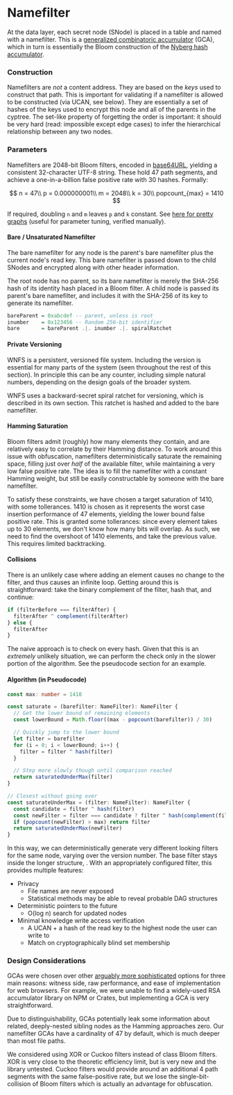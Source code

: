 # Namefilter

At the data layer, each secret node \(SNode\) is placed in a table and named with a namefilter. This is a [generalized combinatoric accumulator](https://www.jstage.jst.go.jp/article/transinf/E91.D/5/E91.D_5_1489/_pdf/-char/en) \(GCA\), which in turn is essentially the Bloom construction of the [Nyberg hash accumulator](https://link.springer.com/content/pdf/10.1007%2F3-540-60865-6_45.pdf).

### Construction

Namefilters are _not_ a content address. They are based on the _keys_ used to construct that path. This is important for validating if a namefilter is allowed to be constructed \(via UCAN, see below\). They are essentially a set of hashes of the keys used to encrypt this node and all of the parents in the cyptree. The set-like property of forgetting the order is important: it should be very hard \(read: impossible except edge cases\) to infer the hierarchical relationship between any two nodes.

### Parameters

Namefilters are 2048-bit Bloom filters, encoded in [base64URL](https://datatracker.ietf.org/doc/html/rfc4648#section-5), yielding a consistent 32-character UTF-8 string. These hold 47 path segments, and achieve a one-in-a-billion false positive rate with 30 hashes. Formally:

$$
n = 47\\
p = 0.000000001\\
m = 2048\\
k = 30\\
popcount_{max} = 1410
$$

If required, doubling `n` and `m` leaves `p` and `k` constant. See [here for pretty graphs](https://hur.st/bloomfilter/?n=47&p=&m=2048&k=30) \(useful for parameter tuning, verified manually\).

#### Bare / Unsaturated Namefilter

The bare namefilter for any node is the parent's bare namefilter plus the current node's read key. This bare namefilter is passed down to the child SNodes and encrypted along with other header information.

The root node has no parent, so its bare namefilter is merely the SHA-256 hash of its identity hash placed in a Bloom filter. A child node is passed its parent's bare namefilter, and includes it with the SHA-256 of its key to generate its namefilter.

```haskell
bareParent = 0xabcdef -- parent, unless is root
inumber    = 0x123456 -- Random 256-bit identifier
bare       = bareParent .|. inumber .|. spiralRatchet
```

#### Private Versioning

WNFS is a persistent, versioned file system. Including the version is essential for many parts of the system \(seen throughout the rest of this section\). In principle this can be any counter, including simple natural numbers, depending on the design goals of the broader system.

WNFS uses a backward-secret spiral ratchet for versioning, which is described in its own section. This ratchet is hashed and added to the bare namefilter.

#### Hamming Saturation

Bloom filters admit \(roughly\) how many elements they contain, and are relatively easy to correlate by their Hamming distance. To work around this issue with obfuscation, namefilters deterministically saturate the remaining space, filling just over _half_ of the available filter, while maintaining a very low false positive rate. The idea is to fill the namefilter with a constant Hamming weight, but still be easily constructable by someone with the bare namefilter.

To satisfy these constraints, we have chosen a target saturation of 1410, with some tollerances. 1410 is chosen as it represents the worst case insertion performance of 47 elements, yielding the lower bound false positive rate. This is granted some tollerances: since every element takes up to 30 elements, we don't know how many bits will overlap. As such, we need to find the overshoot of 1410 elements, and take the previous value. This requires limited backtracking.

#### Collisions

There is an unlikely case where adding an element causes no change to the filter, and thus causes an infinite loop. Getting around this is straightforward: take the binary complement of the filter, hash that, and continue:

```javascript
if (filterBefore === filterAfter) {
  filterAfter ^ complement(filterAfter)
} else {
  filterAfter
}
```

The naive approach is to check on every hash. Given that this is an _extremely_ unlikely situation, we can perform the check only in the slower portion of the algorithm. See the pseudocode section for an example.

#### Algorithm \(in Pseudocode\)

```typescript
const max: number = 1410

const saturate = (barefilter: NameFilter): NameFilter {
  // Get the lower bound of remaining elements
  const lowerBound = Math.floor((max - popcount(barefilter)) / 30)

  // Quickly jump to the lower bound
  let filter = barefilter
  for (i = 0; i < lowerBound; i++) {
    filter = filter ^ hash(filter)
  }

  // Step more slowly though until comparison reached
  return saturatedUnderMax(filter)
}

// Closest without going over
const saturateUnderMax = (filter: NameFilter): NameFilter {
  const candidate = filter ^ hash(filter)
  const newFilter = filter === candidate ? filter ^ hash(complement(filter)) : candidate
  if (popcount(newFilter) > max) return filter
  return saturatedUnderMax(newFilter)
}
```

In this way, we can deterministically generate very different looking filters for the same node, varying over the version number. The base filter stays inside the longer structure, . With an appropriately configured filter, this provides multiple features:

* Privacy
  * File names are never exposed
  * Statistical methods may be able to reveal probable DAG structures
* Deterministic pointers to the future
  * O\(log n\) search for updated nodes
* Minimal knowledge write access verification 
  * A UCAN + a hash of the read key to the highest node the user can write to
  * Match on cryptographically blind set membership

### Design Considerations

GCAs were chosen over other [arguably more sophisticated](https://www.fim.uni-passau.de/fileadmin/dokumente/fakultaeten/fim/forschung/mip-berichte/MIP_1210.pdf) options for three main reasons: witness side, raw performance, and ease of implementation for web browsers. For example, we were unable to find a widely-used RSA accumulator library on NPM or Crates, but implementing a GCA is very straightforward.

Due to distinguishability, GCAs potentially leak some information about related, deeply-nested sibling nodes as the Hamming approaches zero. Our namefilter GCAs have a cardinality of 47 by default, which is much deeper than most file paths.

We considered using XOR or Cuckoo filters instead of class Bloom filters. XOR is very close to the theoretic efficiency limit, but is very new and the library untested. Cuckoo filters would provide around an additional 4 path segments with the same false-positive rate, but we lose the single-bit-collision of Bloom filters which is actually an advantage for obfuscation.

